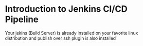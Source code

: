 # Introduction to Jenkins CI/CD Pipeline

Your jekins (Build Server) is already installed on your favorite linux distribution and publish over ssh plugin is also installed



